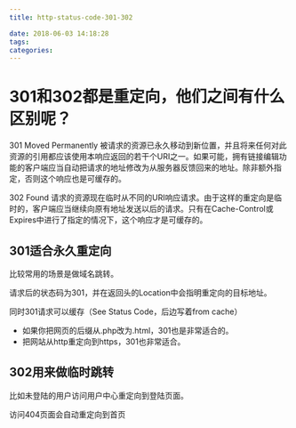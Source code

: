 ```yaml
---
title: http-status-code-301-302

date: 2018-06-03 14:18:28
tags:
categories:
---
```

# 301和302都是重定向，他们之间有什么区别呢？

301 Moved Permanently 被请求的资源已永久移动到新位置，并且将来任何对此资源的引用都应该使用本响应返回的若干个URI之一。如果可能，拥有链接编辑功能的客户端应当自动把请求的地址修改为从服务器反馈回来的地址。除非额外指定，否则这个响应也是可缓存的。

302 Found 请求的资源现在临时从不同的URI响应请求。由于这样的重定向是临时的，客户端应当继续向原有地址发送以后的请求。只有在Cache-Control或Expires中进行了指定的情况下，这个响应才是可缓存的。

## 301适合永久重定向
比较常用的场景是做域名跳转。


请求后的状态码为301，并在返回头的Location中会指明重定向的目标地址。

同时301请求可以缓存（See Status Code，后边写着from cache）

- 如果你把网页的后缀从.php改为.html，301也是非常适合的。
- 把网站从http重定向到https，301也非常适合。

## 302用来做临时跳转
比如未登陆的用户访问用户中心重定向到登陆页面。

访问404页面会自动重定向到首页

